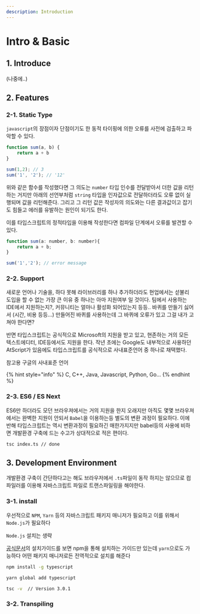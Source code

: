 ```yaml
---
description: Introduction
---
```


# Intro & Basic

## 1. Introduce

\(나중에..\)

## 2. Features

### 2-1. Static Type

`javascript`의 장점이자 단점이기도 한 동적 타이핑에 의한 오류를 사전에 검출하고 파악할 수 있다.

```javascript
function sum(a, b) {
    return a + b
}

sum(1,2); // 3
sum('1', '2'); // '12'
```

위와 같은 함수를 작성했다면 그 의도는 `number` 타입 인수를 전달받아서 더한 값을 리턴하는 거지만 아래의 선언부처럼 `string` 타입을 인자값으로 전달하더라도 오류 없이 실행되며 값을 리턴해준다. 그리고 그 리턴 값은 작성자의 의도와는 다른 결과값이고 잡기도 힘들고 에러를 유발하는 원인이 되기도 한다.

이를 타입스크립트의 정적타입을 이용해 작성한다면 컴파일 단계에서 오류를 발견할 수 있다.

```javascript
function sum(a: number, b: number){
    return a + b;
}

sum('1','2'); // error message
```

### 2-2. Support

새로운 언어나 기술을, 하다 못해 라이브러리를 하나 추가하더라도 현업에서는 섣불리 도입을 할 수 없는 가장 큰 이유 중 하나는 아마 지원여부 일 것이다. 팀에서 사용하는 IDE에서 지원하는지?, 커뮤니티는 얼마나 활성화 되어있는지 등등.. 바퀴를 만들기 싫어서 \(시간, 비용 등등...\) 만들어진 바퀴를 사용하는데 그 바퀴에 오류가 있고 그걸 내가 고쳐야 한다면?

반면 타입스크립트는 공식적으로 Microsoft의 지원을 받고 있고, 현존하는 거의 모든 텍스트에디터, IDE등에서도 지원을 한다. 작년 초에는 Google도 내부적으로 사용하던 AtScript가 있음에도 타입스크립트를 공식적으로 사내표준언어 중 하나로 채택했다.

참고용 구글의 사내표준 언어

{% hint style="info" %}
C, C++, Java, Javascript, Python, Go...
{% endhint %}

### 2-3. ES6 / ES Next

ES6만 하더라도 모던 브라우져에서는 거의 지원을 한지 오래지만 아직도 몇몇 브라우져에서는 완벽한 지원이 안되서 `Babel`을 이용하는등 별도의 변환 과정이 필요하다. 이에 반해 타입스크립트는 역시 변환과정이 필요하긴 매한가지지만 babel등의 사용에 비하면 개발환경 구축에 드는 수고가 상대적으로 적은 편이다.

```bash
tsc index.ts // done
```

## 3. Development Environment

개발환경 구축이 간단하다고는 해도 브라우저에서 `.ts`파일이 동작 하지는 않으므로 컴파일러를 이용해 자바스크립트 파일로 트랜스파일링을 해야한다.

### 3-1. install

우선적으로 `NPM`, `Yarn` 등의 자바스크립트 패키지 매니저가 필요하고 이를 위해서 `Node.js`가 필요하다

`Node.js` 설치는 생략

[공식문서](https://www.typescriptlang.org/docs/handbook/typescript-in-5-minutes.html)의 설치가이드를 보면 npm을 통해 설치하는 가이드만 있는데 `yarn`으로도 가능하다 어떤 패키지 매니저로든 전역적으로 설치를 해준다

```bash
npm install -g typescript

yarn global add typescript

tsc -v  // Version 3.0.1
```

### 3-2. Transpiling


